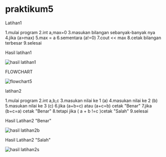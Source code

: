 # praktikum5

Latihan1


1.mulai program
2.int a,max=0
3.masukan bilangan sebanyak-banyak nya
4.jika (a>max) 
5.max = a
6.sementara (a!=0)
7.cout << max
8.cetak bilangan terbesar
9.selesai


Hasil latihan1


![hasil latihan1](https://user-images.githubusercontent.com/44091204/48301077-3a9bce80-e51a-11e8-97e5-931ea2a4d888.jpg)


FLOWCHART


![flowchart5](https://user-images.githubusercontent.com/44091204/48301080-50a98f00-e51a-11e8-8e47-55fb364f68f3.jpg)



latihan2


1.mulai program
2.int a,b,c
3.masukan nilai ke 1 (a)
4.masukan nilai ke 2 (b)
5.masukan nilai ke 3 (c)
6.jika (a+b=c) atau (a+c=b) cetak "Benar"
7.jika (b+c=a) cetak "Benar"
8.tetapi jika ( a + b !=c )cetak "Salah"
9.selesai
 

Hasil Latihan2 "Benar"


![hasil latihan2b](https://user-images.githubusercontent.com/44091204/48387748-9be5bc80-e729-11e8-9a27-ec0e89652dd4.jpg)


Hasil Latihan2 "Salah"


![hasil latihan2s](https://user-images.githubusercontent.com/44091204/48387763-a7d17e80-e729-11e8-8c97-846026b1565c.jpg)
